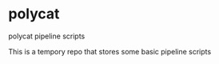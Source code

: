 # polycat
polycat pipeline scripts

This is a tempory repo that stores some basic pipeline scripts

